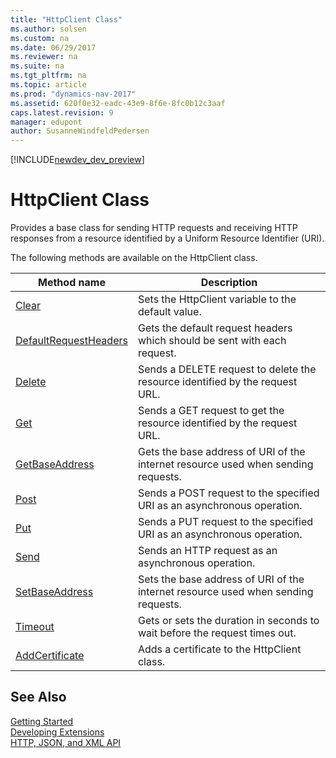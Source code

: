 ```yaml
---
title: "HttpClient Class"
ms.author: solsen
ms.custom: na
ms.date: 06/29/2017
ms.reviewer: na
ms.suite: na
ms.tgt_pltfrm: na
ms.topic: article
ms.prod: "dynamics-nav-2017"
ms.assetid: 620f0e32-eadc-43e9-8f6e-8fc0b12c3aaf
caps.latest.revision: 9
manager: edupont
author: SusanneWindfeldPedersen
---
```


[!INCLUDE[newdev_dev_preview](../includes/newdev_dev_preview.md)]

# HttpClient Class
Provides a base class for sending HTTP requests and receiving HTTP responses from a resource identified by a Uniform Resource Identifier (URI).

The following methods are available on the HttpClient class.

|Method name|Description|
|-----------|-----------|
|[Clear](httpclient-clear-method.md)|Sets the HttpClient variable to the default value.|
|[DefaultRequestHeaders](httpclient-defaultrequestheaders-method.md)|Gets the default request headers which should be sent with each request.|
|[Delete](httpclient-delete-method.md)|Sends a DELETE request to delete the resource identified by the request URL.|
|[Get](httpclient-get-method.md)|Sends a GET request to get the resource identified by the request URL.|
|[GetBaseAddress](httpclient-getbaseaddress-method.md)|Gets the base address of URI of the internet resource used when sending requests.|
|[Post](httpclient-post-method.md)|Sends a POST request to the specified URI as an asynchronous operation.|
|[Put](httpclient-put-method.md)|Sends a PUT request to the specified URI as an asynchronous operation.|
|[Send](httpclient-send-method.md)|Sends an HTTP request as an asynchronous operation.|
|[SetBaseAddress](httpclient-setbaseaddress-method.md)|Sets the base address of URI of the internet resource used when sending requests.|
|[Timeout](httpclient-timeout-method.md)|Gets or sets the duration in seconds to wait before the request times out.|
|[AddCertificate](httpclient-addcertificate-method.md)|Adds a certificate to the HttpClient class.|

## See Also
[Getting Started](../devenv-get-started.md)  
[Developing Extensions](../devenv-dev-overview.md)  
[HTTP, JSON, and XML API](../devenv-restapi-overview.md)
